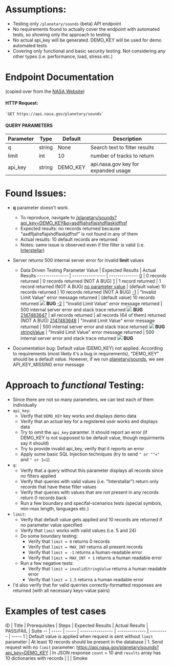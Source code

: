 # Assumptions:

* Testing only `/planetary/sounds` (beta) API endpoint
* No requirements found to actually cover the endpoint with automated tests, so showing only the approach to testing
* No actual api_key will be generated. DEMO_KEY will be used for demo automated tests
* Covering only functional and basic security testing. Not considering any other types (i.e. performance, load, stress etc.) 

# Endpoint Documentation

(copied over from the [NASA Website](https://api.nasa.gov/api.html#sounds))

#### HTTP Request: 
	`GET https://api.nasa.gov/planetary/sounds`

#### QUERY PARAMETERS

Parameter | Type | Default | Description
--------- | ---- | ------- | -----------
q | string | None | Search text to filter results
limit | int | 10 |number of tracks to return
api_key | string | DEMO_KEY | api.nasa.gov key for expanded usage

# Found Issues:

* **q** parameter doesn't work. 
	* To reproduce, navigate to [/planetary/sounds?api_key=DEMO_KEY&q=asdfljahsflajshdflaskjdfhsf](https://api.nasa.gov/planetary/sounds?api_key=DEMO_KEY&q=asdfljahsflajshdflaskjdfhsf)
	* Expected results: no records returned because "asdfljahsflajshdflaskjdfhsf" is not found in any of them
	* Actual results: 10 default records are returned
	* Notes: same issue is observed even if the filter is valid (i.e. [Interstellar](https://api.nasa.gov/planetary/sounds?api_key=DEMO_KEY&q=Interstellar))
* Server returns 500 internal server error for invalid **limit** values
	* Data Driven Testing
Parameter Value | Expected Results | Actual Results
--------------- | ---------------- | --------------
[0](https://api.nasa.gov/planetary/sounds?api_key=DEMO_KEY&limit=0) | 0 records returned | 0 records returned (NOT A BUG)
[1](https://api.nasa.gov/planetary/sounds?api_key=DEMO_KEY&limit=1) | 1 record returned | 1 record returned (NOT A BUG)
[no parameter value](https://api.nasa.gov/planetary/sounds?api_key=DEMO_KEY) |  (default value) 10 records returned | 10 records returned (NOT A BUG)
[-1](https://api.nasa.gov/planetary/sounds?api_key=DEMO_KEY&limit=-1) | "Invalid Limit Value" error message returned | (default value) 10 records returned ![](https://placehold.it/15/ff0000/000000?text=+) **BUG**
[-2](https://api.nasa.gov/planetary/sounds?api_key=DEMO_KEY&limit=-2) | "Invalid Limit Value" error message returned | 500 internal server error and stack trace returned ![](https://placehold.it/15/ff0000/000000?text=+) **BUG** 
[2147483647](https://api.nasa.gov/planetary/sounds?api_key=DEMO_KEY&limit=2147483647) | all records returned | all records (64 of them) returned (NOT A BUG)
[2147483648](https://api.nasa.gov/planetary/sounds?api_key=DEMO_KEY&limit=2147483648) | "Invalid Limit Value" error message returned | 500 internal server error and stack trace returned ![](https://placehold.it/15/ff0000/000000?text=+) **BUG** 
[stringValue](https://api.nasa.gov/planetary/sounds?api_key=DEMO_KEY&limit=stringValue) | "Invalid Limit Value" error message returned | 500 internal server error and stack trace returned ![](https://placehold.it/15/ff0000/000000?text=+) **BUG** 


* Documentation bug: Default value (DEMO_KEY) not applied. According to requirements (most likely it's a bug in requirements), "DEMO_KEY" should be a default value. However, if we run [planetary/sounds](https://api.nasa.gov/planetary/sounds), we see API_KEY_MISSING error message

# Approach to *functional* Testing:

* Since there are not so many parameters, we can test each of them individually
* `api_key`:
	* Verify that `DEMO_KEY` key works and displays demo data
	* Verify that an actual key for a registered user works and displays data
	* Try to omit the `api_key` paramter. It should report an error (if DEMO_KEY is not supposed to be default value, though requirments say it should)
	* Try to provide invalid api_key, verify that it reports an error
	* Apply some basic SQL Injection techniques (try to send `" or ""="` and `" or 1=1`)
* `q`:
	* Verify that a query without this parameter displays all records since no filters applied
	* Verify that queries with valid values (i.e. "Interstallar") return only records that have these filter values
	* Verify that queries with values that are not present in any records return 0 records back
	* Run a few boundary and specifal-scenarios tests (special symbols, min-max length, languages etc.)
* `limit`:
	* Verify that default value gets applied and 10 records are returned if no parameter value specified
	* Verify that `limit` works with valid values (i.e. 5 and 24) 
	* Do some boundary testing:
		* Verify that `limit = 0` returns 0 records
		* Verify that `limit = MAX_INT` returns all present records
		* Verify that `limit = -1` returns a human-readable error
		* Verify that `limit = MAX_INT + 1` returns a human readable error
	* Run a few negative tests:
		* Verify that `limit = invalidStringValue` returns a human readable error
		* Verify that `limit = 1.5` returns a human readable error
* I'd also verify that for valid querries correctly-formatted responses are returned (with all necessary keys-value pairs)

# Examples of test cases

ID | Title | Prerequisites | Steps | Expected Results | Actual Results | PASS/FAIL | Suite 
-- | ----- | ----- | ---------------- | -------------- | --------- | -----
1  | Default value is applied when request is sent without `limit` parameter | At least 10 records should be present in the database | 1. Send request with no `limit` parameter: https://api.nasa.gov/planetary/sounds?api_key=DEMO_KEY | In JSON response `count` = 10 and `results` array has 10 dictionaries with records | | | Smoke

